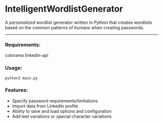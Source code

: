 # IntelligentWordlistGenerator
A *personalized* wordlist generator written in Python that creates wordlists based on the common patterns of humans when creating passwords. 


---
### Requirements:
colorama
linkedin-api

### Usage:

`python3 main.py`

### Features:

* Specify password requirements/limitations
* Import data from LinkedIn profile
* Ability to save and load options and configuration
* Add leet variations or special character variations

